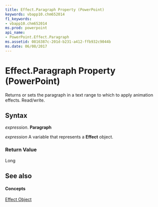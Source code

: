 ```yaml
---
title: Effect.Paragraph Property (PowerPoint)
keywords: vbapp10.chm652014
f1_keywords:
- vbapp10.chm652014
ms.prod: powerpoint
api_name:
- PowerPoint.Effect.Paragraph
ms.assetid: 0816387c-201d-b231-a412-ffb932c9044b
ms.date: 06/08/2017
---
```



# Effect.Paragraph Property (PowerPoint)

Returns or sets the paragraph in a text range to which to apply animation effects. Read/write.


## Syntax

 _expression_. **Paragraph**

 _expression_ A variable that represents a **Effect** object.


### Return Value

Long


## See also


#### Concepts



[Effect Object](PowerPoint.Effect.md)

